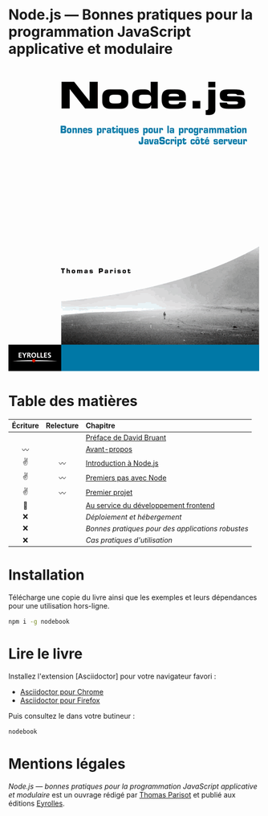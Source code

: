 # Node.js — Bonnes pratiques pour la programmation JavaScript applicative et modulaire

![](cover.png?raw=1)

# Table des matières

Écriture    | Relecture  | Chapitre
:----------:|:----------:|:--------
            |            | [Préface de David Bruant](foreword/foreword-fr.adoc)
:wavy_dash: |            | [Avant-propos](foreword/preamble.adoc)
:v:         |:wavy_dash: | [Introduction à Node.js](chapter-01/index.adoc)
:v:         |:wavy_dash: | [Premiers pas avec Node](chapter-02/index.adoc)
:v:         |:wavy_dash: | [Premier projet](chapter-03/index.adoc)
:muscle:    |            | [Au service du développement frontend](chapter-04/index.adoc)
:x:         |            | *Déploiement et hébergement*
:x:         |            | *Bonnes pratiques pour des applications robustes*
:x:         |            | *Cas pratiques d'utilisation*

# Installation

Télécharge une copie du livre ainsi que les exemples et leurs dépendances pour une utilisation hors-ligne.

```bash
npm i -g nodebook
```

# Lire le livre

Installez l'extension [Asciidoctor] pour votre navigateur favori :

- [Asciidoctor pour Chrome](https://chrome.google.com/webstore/detail/asciidoctorjs-live-previe/iaalpfgpbocpdfblpnhhgllgbdbchmia)
- [Asciidoctor pour Firefox](https://addons.mozilla.org/en-US/firefox/addon/asciidoctorjs-live-preview/)

Puis consultez le dans votre butineur :

```bash
nodebook
```

# Mentions légales

*Node.js — bonnes pratiques pour la programmation JavaScript applicative et modulaire* est un ouvrage rédigé par [Thomas Parisot](https://oncletom.io) et publié aux éditions [Eyrolles](http://www.eyrolles.fr).


